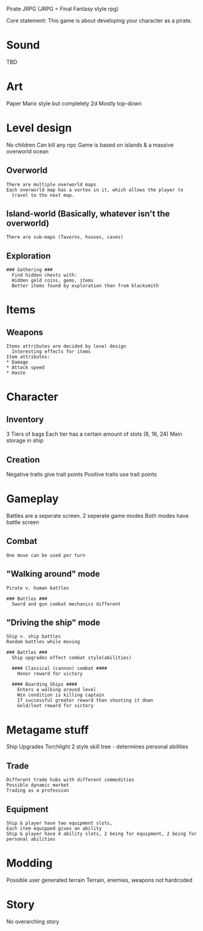 Pirate JRPG
(JRPG = Final Fantasy style rpg)

Core statement:
This game is about developing your character as a pirate.


# Sound #
  TBD

# Art #
  Paper Mario style but completely 2d
  Mostly top-down

# Level design #
  No children
  Can kill any npc
  Game is based on islands & a massive overworld ocean
  
  ## Overworld ##
    There are multiple overworld maps
    Each overworld map has a vortex in it, which allows the player to
      travel to the next map.
  
  ## Island-world (Basically, whatever isn't the overworld) ##
    There are sub-maps (Taverns, houses, caves)
  
  ## Exploration ##
  
    ### Gathering ###
      Find hidden chests with:
      Hidden gold coins, gems, items
      Better items found by exploration than from blacksmith

# Items #
  ## Weapons ##
    Items attributes are decided by level design
      Interesting effects for items
    Item attributes:
    * Damage
    * Attack speed
    * Haste

# Character #

## Inventory ##
  3 Tiers of bags
  Each tier has a certain amount of slots (8, 16, 24)
  Main storage in ship

## Creation ##
  Negative traits give trait points
  Positive traits use trait points


# Gameplay #
  Battles are a seperate screen.
  2 seperate game modes
  Both modes have battle screen
  
  ## Combat ##
    One move can be used per turn
  
  ## "Walking around" mode ##
    Pirate v. human battles
  
    ### Battles ###
      Sword and gun combat mechanics different
  
  
  ## "Driving the ship" mode ##
    Ship v. ship battles
    Random battles while moving
  
    ### Battles ###
      Ship upgrades effect combat style(abilities)
    
      #### Classical (cannon) combat ####
        Honor reward for victory
    
      #### Boarding Ships ####
        Enters a walking around level
        Win condition is killing captain
        If successful greater reward than shooting it down
        Gold/loot reward for victory

# Metagame stuff #
  Ship Upgrades
  Torchlight 2 style skill tree - determines personal abilities

  ## Trade ##
    Different trade hubs with different commodities
    Possible dynamic market
    Trading as a profession

  ## Equipment ##
    Ship & player have two equipment slots,
    Each item equipped gives an ability
    Ship & player have 4 ability slots, 2 being for equipment, 2 being for personal abilities

# Modding #
  Possible user generated terrain
  Terrain, enemies, weapons not hardcoded

# Story #
  No overarching story
